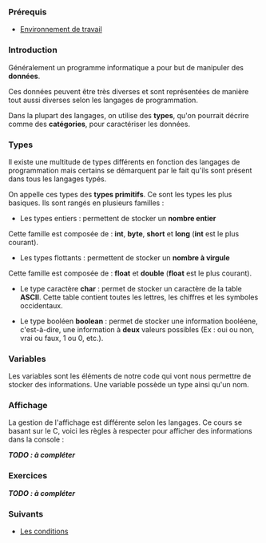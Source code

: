 ### Prérequis
+ [Environnement de travail](https://knowledge.arsenelapostolet.fr/books/base-de-la-programmation/page/environnement-de-travail)

### Introduction

Généralement un programme informatique a pour but de manipuler des **données**. 

Ces données peuvent être très diverses et sont représentées de manière tout aussi diverses selon les langages de programmation. 

Dans la plupart des langages, on utilise des **types**, qu'on pourrait décrire comme des **catégories**, pour caractériser les données.

### Types

Il existe une multitude de types différents en fonction des langages de programmation mais certains se démarquent par le fait qu'ils sont présent dans tous les langages typés. 

On appelle ces types des **types primitifs**. Ce sont les types les plus basiques. Ils sont rangés en plusieurs familles :

- Les types entiers : permettent de stocker un **nombre entier**

Cette famille est composée de : **int**, **byte**, **short** et **long** (**int** est le plus courant).

- Les types flottants : permettent de stocker un **nombre à virgule**

Cette famille est composée de : **float** et **double** (**float** est le plus courant).

- Le type caractère **char** : permet de stocker un caractère de la table **ASCII**. Cette table contient toutes les lettres, les chiffres et les symboles occidentaux.

- Le type booléen **boolean** : permet de stocker une information booléene, c'est-à-dire, une information à **deux** valeurs possibles (Ex : oui ou non, vrai ou faux, 1 ou 0, etc.).


### Variables
Les variables sont les éléments de notre code qui vont nous permettre de stocker des informations. Une variable possède un type ainsi qu'un nom.

### Affichage

La gestion de l'affichage est différente selon les langages. Ce cours se basant sur le C, voici les règles à respecter pour afficher des informations dans la console :

***TODO : à compléter***

### Exercices
***TODO : à compléter***

### Suivants
+ [Les conditions](https://knowledge.arsenelapostolet.fr/books/base-de-la-programmation/page/les-conditions)